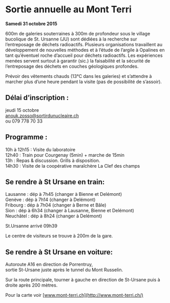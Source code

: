 # Sortie annuelle au Mont Terri

__Samedi 31 octobre 2015__

600m de galeries souterraines à 300m de profondeur sous le village bucolique de St. Ursanne (JU) sont dédiées à la recherche sur l’entreposage de déchets radioactifs. Plusieurs organisations travaillent au développement de nouvelles méthodes et à l’étude de l’argile à Opalines en tant qu’éventuel roche d’accueil pour déchets radioactifs. Les expériences menées servent surtout à garantir (sic.) la faisabilité et la sécurité de l’entreposage des déchets en couches géologiques profondes.

<!-- teaser -->

Prévoir des vêtements chauds (13°C dans les galeries) et s’attendre à marcher plus d’une heure pendant la visite (pas de possibilité de s’assoir).

## Délai d’inscription :

jeudi 15 octobre  
[anouk.zosso@sortirdunucleaire.ch](anouk.zosso@sortirdunucleaire.ch)  
ou 079 778 70 33

## Programme :

10h à 12h15 : Visite du laboratoire  
12h40 : Train pour Courgenay (5min) + marche de 15min  
13h : Repas & discussion. Grills à disposition.  
14h30 : Visite de la coopérative maraîchère La Clef des champs  

## Se rendre à St Ursane en train:

Lausanne : dép à 7h45 (changer à Bienne et Delémont)  
Genève : dép à 7h14 (changer à Delémont)  
Fribourg : dép à 7h04 (changer à Berne et Bâle)  
Sion : dép à 6h34 (changer à Lausanne, Bienne et Delémont)  
Neuchâtel : dép à 8h24 (changer à Delémont)

St.Ursanne arrivé 09h39

Le centre de visiteurs se trouve à 200m de la gare.

## Se rendre à St Ursane en voiture:

Autoroute A16 en direction de Porrentruy,  
sortie St-Ursane juste après le tunnel du Mont Russelin.

Sur la route principale, tourner à gauche en direction de St-Ursane puis à droite après 200 mètres.

Pour la carte voir [www.mont-terri.ch](http://www.mont-terri.ch/)
